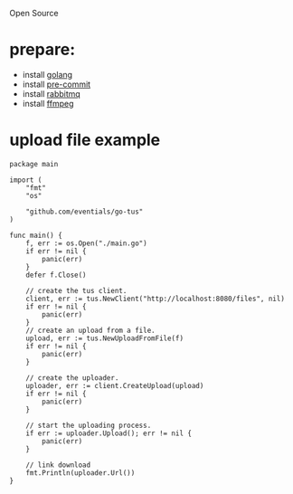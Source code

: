Open Source


# prepare:
- install [golang](https://go.dev/)
- install [pre-commit](https://pre-commit.com/)
- install [rabbitmq](https://www.rabbitmq.com/tutorials/tutorial-one-go.html)
- install [ffmpeg](https://ffmpeg.org/download.html)
  
# upload file example
```
package main

import (
	"fmt"
	"os"

	"github.com/eventials/go-tus"
)

func main() {
	f, err := os.Open("./main.go")
	if err != nil {
		panic(err)
	}
	defer f.Close()

	// create the tus client.
	client, err := tus.NewClient("http://localhost:8080/files", nil)
	if err != nil {
		panic(err)
	}
	// create an upload from a file.
	upload, err := tus.NewUploadFromFile(f)
	if err != nil {
		panic(err)
	}

	// create the uploader.
	uploader, err := client.CreateUpload(upload)
	if err != nil {
		panic(err)
	}

	// start the uploading process.
	if err := uploader.Upload(); err != nil {
		panic(err)
	}

	// link download
	fmt.Println(uploader.Url())
}
```